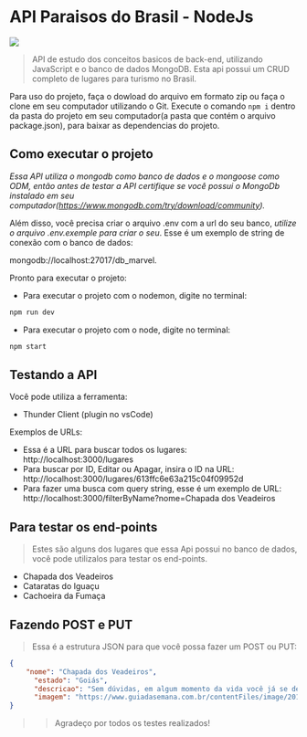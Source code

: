 # API Paraisos do Brasil - NodeJs

<img src="https://trechosemilhas.com.br/wp-content/uploads/2020/04/TurismoBrasil.jpg" />

> API de estudo dos conceitos basicos de back-end, utilizando JavaScript e o banco de dados MongoDB. Esta api possui um CRUD completo de lugares para turismo no Brasil.

Para uso do projeto, faça o dowload do arquivo em formato zip ou faça o clone em seu computador utilizando o Git. Execute o comando `npm i` dentro da pasta do projeto em seu computador(a pasta que contém o arquivo package.json), para baixar as dependencias do projeto.

## Como executar o projeto

*Essa API utiliza o mongodb como banco de dados e o mongoose como ODM, então antes de testar a API certifique se você possui o MongoDb instalado em seu computador(https://www.mongodb.com/try/download/community).*

Além disso, você precisa criar o arquivo .env com a url do seu banco, *utilize o arquivo .env.exemple para criar o seu*. Esse é um exemplo de string de conexão com o banco de dados: 

mongodb://localhost:27017/db_marvel.

Pronto para executar o projeto: 
* Para executar o projeto com o nodemon, digite no terminal: 
```bash
npm run dev
```
* Para executar o projeto com o node, digite no terminal: 
```bash
npm start
```
## Testando a API

Você pode utiliza a ferramenta:

* Thunder Client (plugin no vsCode)

Exemplos de URLs: 
* Essa é a URL para buscar todos os lugares: http://localhost:3000/lugares
* Para buscar por ID, Editar ou Apagar, insira o ID na URL: http://localhost:3000/lugares/613ffc6e63a215c04f09952d
* Para fazer uma busca com query string, esse é um exemplo de URL: http://localhost:3000/filterByName?nome=Chapada dos Veadeiros


## Para testar os end-points
>Estes são alguns dos lugares que essa Api possui no banco de dados, você pode utilizalos para testar os end-points.

* Chapada dos Veadeiros
* Cataratas do Iguaçu
* Cachoeira da Fumaça

## Fazendo POST e PUT

>Essa é a estrutura JSON para que você possa fazer um POST ou PUT:

```json
{
    "nome": "Chapada dos Veadeiros",
      "estado": "Goiás",
      "descricao": "Sem dúvidas, em algum momento da vida você já se deparou com fotos da Chapada dos Veadeiros e - talvez - até sem saber de qual lugar se tratava, se encantou. Sim, esse é o poder que o atrativo turístico, localizado em Goiás, tem; afinal, com tanta beleza e uma energia única, é impossível não ficar apaixonado. Além do visual incrível, a Chapada também oferece uma pegada esotérica, o que é um prato cheio para quem gosta de viagens nesse estilo, tendo em vista que, entre suas belezas naturais, encontram-se dezenas de cachoeiras, muito verde e paredões rochosos.",
      "imagem": "https://www.guiadasemana.com.br/contentFiles/image/2018/07/FEA/galeria/54644_w840h525_1531341826shutterstock-786362134.jpg",
}
```

>>Agradeço por todos os testes realizados!